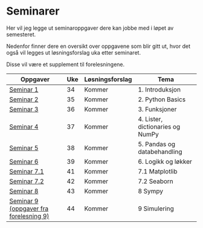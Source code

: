 # Seminarer
Her vil jeg legge ut seminaroppgaver dere kan jobbe med i løpet av semesteret.

Nedenfor finner dere en oversikt over oppgavene som blir gitt ut, hvor det også vil legges ut løsningsforslag uka etter seminaret.

Disse vil være et supplement til forelesningene.

| Oppgaver   | Uke     | Løsningsforslag |Tema   |
|------------|---------|-----------------|--------------|
| [Seminar 1](https://github.com/uit-bed-1304-h25/uit-bed-1304-h25.github.io/blob/main/oppgaver/Seminar1-Introduksjon.ipynb)    |    34    |   Kommer        |1. Introduksjon|
|  [Seminar 2](https://github.com/uit-bed-1304-h25/uit-bed-1304-h25.github.io/blob/main/oppgaver/Seminar2-PythonBasics.ipynb)     |    35    |   Kommer        |2. Python Basics|
|  [Seminar 3](https://github.com/uit-bed-1304-h25/uit-bed-1304-h25.github.io/blob/main/oppgaver/Seminar3-Funksjoner.ipynb)     |    36    |   Kommer        |3. Funksjoner|  
|  [Seminar 4](https://github.com/uit-bed-1304-h25/uit-bed-1304-h25.github.io/blob/main/oppgaver/Seminar4_Lister_Dict_Numpy.ipynb)     |    37    |   Kommer        |4. Lister, dictionaries og NumPy|
|  [Seminar 5](https://github.com/uit-bed-1304-h25/uit-bed-1304-h25.github.io/blob/main/oppgaver/Seminar5_Pandas_og_databehandling.ipynb)     |    38    |   Kommer        |5. Pandas og databehandling|
|  [Seminar 6](https://github.com/uit-bed-1304-h25/uit-bed-1304-h25.github.io/blob/main/oppgaver/Seminar6-Logikk_løkker.ipynb)     |    39    |   Kommer        |6. Logikk og løkker|
|  [Seminar 7.1](https://github.com/uit-bed-1304-h25/uit-bed-1304-h25.github.io/blob/main/oppgaver/Seminar7.1_Matplotlib.ipynb)     |    41    |   Kommer        |7.1 Matplotlib|
|  [Seminar 7.2](https://github.com/uit-bed-1304-h25/uit-bed-1304-h25.github.io/blob/main/oppgaver/Seminar7.2_SeaBorn.ipynb)     |    42    |   Kommer        |7.2 Seaborn|
|  [Seminar 8]((https://github.com/uit-bed-1304-h25/uit-bed-1304-h25.github.io/blob/main/oppgaver/Seminar8_SymPy.ipynb))     |    43    |   Kommer        |8 Sympy|
|  [Seminar 9 (oppgaver fra forelesning 9)](https://github.com/uit-bed-1304-h25/uit-bed-1304-h25.github.io/blob/main/notebooks/9%20-%20simulering.ipynb)     |    44   |  Kommer         |9 Simulering |









